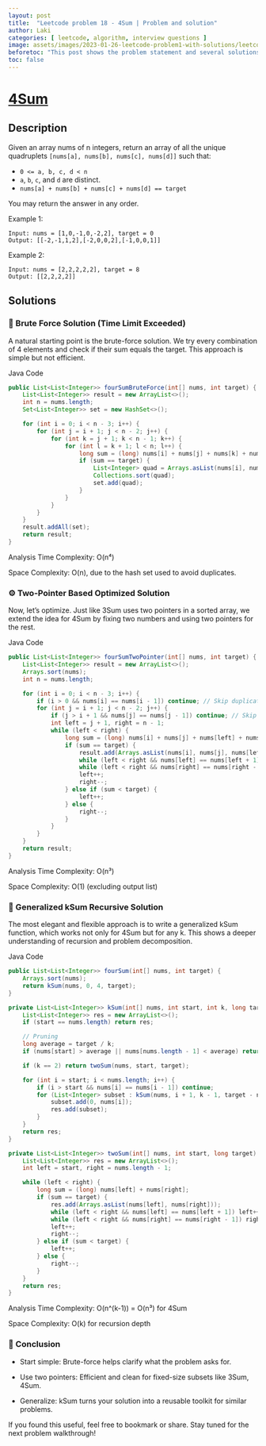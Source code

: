 ```yaml
---
layout: post
title:  "Leetcode problem 18 - 4Sum | Problem and solution"
author: Laki
categories: [ leetcode, algorithm, interview questions ]
image: assets/images/2023-01-26-leetcode-problem1-with-solutions/leetcode_meme1.png
beforetoc: "This post shows the problem statement and several solutions for leetcode 4Sum problem"
toc: false
---
```


# [4Sum](https://leetcode.com/problems/3sum/)

## Description

Given an array nums of n integers, return an array of all the unique quadruplets `[nums[a], nums[b], nums[c], nums[d]]` such that:

- `0 <= a, b, c, d < n`
- `a`, `b`, `c`, and `d` are distinct.
- `nums[a] + nums[b] + nums[c] + nums[d] == target`

You may return the answer in any order.

 

Example 1:
```
Input: nums = [1,0,-1,0,-2,2], target = 0
Output: [[-2,-1,1,2],[-2,0,0,2],[-1,0,0,1]]
```
Example 2:
```
Input: nums = [2,2,2,2,2], target = 8
Output: [[2,2,2,2]]
```

## Solutions

### 🧠 Brute Force Solution (Time Limit Exceeded)
A natural starting point is the brute-force solution. We try every combination of 4 elements and check if their sum equals the target. This approach is simple but not efficient.

Java Code
```java
public List<List<Integer>> fourSumBruteForce(int[] nums, int target) {
    List<List<Integer>> result = new ArrayList<>();
    int n = nums.length;
    Set<List<Integer>> set = new HashSet<>();

    for (int i = 0; i < n - 3; i++) {
        for (int j = i + 1; j < n - 2; j++) {
            for (int k = j + 1; k < n - 1; k++) {
                for (int l = k + 1; l < n; l++) {
                    long sum = (long) nums[i] + nums[j] + nums[k] + nums[l];
                    if (sum == target) {
                        List<Integer> quad = Arrays.asList(nums[i], nums[j], nums[k], nums[l]);
                        Collections.sort(quad);
                        set.add(quad);
                    }
                }
            }
        }
    }
    result.addAll(set);
    return result;
}
```
Analysis
Time Complexity: O(n⁴)

Space Complexity: O(n), due to the hash set used to avoid duplicates.

### ⚙️ Two-Pointer Based Optimized Solution
Now, let’s optimize. Just like 3Sum uses two pointers in a sorted array, we extend the idea for 4Sum by fixing two numbers and using two pointers for the rest.

Java Code
```java
public List<List<Integer>> fourSumTwoPointer(int[] nums, int target) {
    List<List<Integer>> result = new ArrayList<>();
    Arrays.sort(nums);
    int n = nums.length;

    for (int i = 0; i < n - 3; i++) {
        if (i > 0 && nums[i] == nums[i - 1]) continue; // Skip duplicates
        for (int j = i + 1; j < n - 2; j++) {
            if (j > i + 1 && nums[j] == nums[j - 1]) continue; // Skip duplicates
            int left = j + 1, right = n - 1;
            while (left < right) {
                long sum = (long) nums[i] + nums[j] + nums[left] + nums[right];
                if (sum == target) {
                    result.add(Arrays.asList(nums[i], nums[j], nums[left], nums[right]));
                    while (left < right && nums[left] == nums[left + 1]) left++; // Skip duplicates
                    while (left < right && nums[right] == nums[right - 1]) right--; // Skip duplicates
                    left++;
                    right--;
                } else if (sum < target) {
                    left++;
                } else {
                    right--;
                }
            }
        }
    }
    return result;
}
```
Analysis
Time Complexity: O(n³)

Space Complexity: O(1) (excluding output list)

### 🚀 Generalized kSum Recursive Solution
The most elegant and flexible approach is to write a generalized kSum function, which works not only for 4Sum but for any k. This shows a deeper understanding of recursion and problem decomposition.

Java Code
```java
public List<List<Integer>> fourSum(int[] nums, int target) {
    Arrays.sort(nums);
    return kSum(nums, 0, 4, target);
}

private List<List<Integer>> kSum(int[] nums, int start, int k, long target) {
    List<List<Integer>> res = new ArrayList<>();
    if (start == nums.length) return res;

    // Pruning
    long average = target / k;
    if (nums[start] > average || nums[nums.length - 1] < average) return res;

    if (k == 2) return twoSum(nums, start, target);

    for (int i = start; i < nums.length; i++) {
        if (i > start && nums[i] == nums[i - 1]) continue;
        for (List<Integer> subset : kSum(nums, i + 1, k - 1, target - nums[i])) {
            subset.add(0, nums[i]);
            res.add(subset);
        }
    }
    return res;
}

private List<List<Integer>> twoSum(int[] nums, int start, long target) {
    List<List<Integer>> res = new ArrayList<>();
    int left = start, right = nums.length - 1;

    while (left < right) {
        long sum = (long) nums[left] + nums[right];
        if (sum == target) {
            res.add(Arrays.asList(nums[left], nums[right]));
            while (left < right && nums[left] == nums[left + 1]) left++;
            while (left < right && nums[right] == nums[right - 1]) right--;
            left++;
            right--;
        } else if (sum < target) {
            left++;
        } else {
            right--;
        }
    }
    return res;
}
```
Analysis
Time Complexity: O(n^(k-1)) = O(n³) for 4Sum

Space Complexity: O(k) for recursion depth

### 🧩 Conclusion
- Start simple: Brute-force helps clarify what the problem asks for.

- Use two pointers: Efficient and clean for fixed-size subsets like 3Sum, 4Sum.

- Generalize: kSum turns your solution into a reusable toolkit for similar problems.

If you found this useful, feel free to bookmark or share. Stay tuned for the next problem walkthrough!